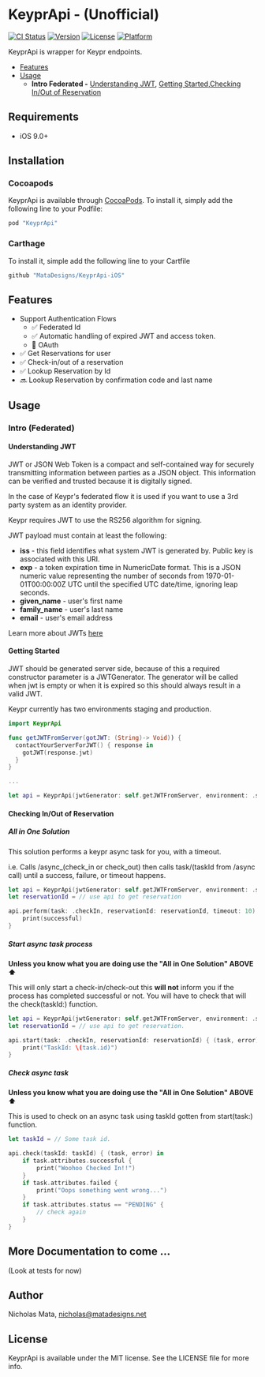 # KeyprApi - (Unofficial)

[![CI Status](https://travis-ci.com/MataDesigns/KeyprApi-iOS.svg)](https://travis-ci.org/MataDesigns/KeyprApi)
[![Version](https://img.shields.io/cocoapods/v/KeyprApi.svg)](http://cocoapods.org/pods/KeyprApi)
[![License](https://img.shields.io/cocoapods/l/KeyprApi.svg)](http://cocoapods.org/pods/KeyprApi)
[![Platform](https://img.shields.io/cocoapods/p/KeyprApi.svg)](http://cocoapods.org/pods/KeyprApi)

KeyprApi is wrapper for Keypr endpoints.

- [Features](#features)
- [Usage](#usage)
    - **Intro Federated -** [Understanding JWT](#understanding-jwt), [Getting Started](#getting-started),[Checking In/Out of Reservation](#checking-inout-of-reservation)

## Requirements
- iOS 9.0+

## Installation

### Cocoapods
KeyprApi is available through [CocoaPods](http://cocoapods.org). To install
it, simply add the following line to your Podfile:

```ruby
pod "KeyprApi"
```

### Carthage
 To install it, simple add the following line to your Cartfile
```ruby
github "MataDesigns/KeyprApi-iOS"
```

## Features

- Support Authentication Flows
  - ✅ Federated Id
   - ✅ Automatic handling of expired JWT and access token.
  - 🚫 OAuth
- ✅ Get Reservations for user
- ✅ Check-in/out of a reservation
- ✅ Lookup Reservation by Id
- 🔜 Lookup Reservation by confirmation code and last name

## Usage

### Intro (Federated)

#### Understanding JWT
JWT or JSON Web Token is a compact and self-contained way for securely transmitting information between parties as a JSON object. 
This information can be verified and trusted because it is digitally signed. 

In the case of Keypr's federated flow it is used if you want to use a 3rd party system as an identity provider.

Keypr requires JWT to use the RS256 algorithm for signing.

JWT payload must contain at least the following:
 - **iss**         - this field identifies what system JWT is generated by. Public key is associated with this URI.
 - **exp**         - a token expiration time in NumericDate format. This is a JSON numeric value representing the number of seconds from 1970-01-01T00:00:00Z UTC until the specified UTC date/time, ignoring leap seconds.
 - **given_name**  - user's first name
 - **family_name** - user's last name
 - **email**       - user's email address
 
Learn more about JWTs [here](jwt.io)

#### Getting Started

JWT should be generated server side, because of this a required constructor parameter is a JWTGenerator.
The generator will be called when jwt is empty or when it is expired so this should always result in a valid JWT.

Keypr currently has two environments staging and production.

```swift
import KeyprApi

func getJWTFromServer(gotJWT: (String)-> Void)) {
  contactYourServerForJWT() { response in
    gotJWT(response.jwt)
  }
}

...

let api = KeyprApi(jwtGenerator: self.getJWTFromServer, environment: .staging)

```

#### Checking In/Out of Reservation

##### All in One Solution

This solution performs a keypr async task for you, with a timeout.

i.e. Calls /async_(check_in or check_out) then calls task/(taskId from /async call) until a success, failure, or timeout happens.

```swift
let api = KeyprApi(jwtGenerator: self.getJWTFromServer, environment: .staging)
let reservationId = // use api to get reservation

api.perform(task: .checkIn, reservationId: reservationId, timeout: 10) { (successful, task, error) in
    print(successful)
}
```

##### Start async task process
**Unless you know what you are doing use the "All in One Solution" ABOVE ⬆️**

This will only start a check-in/check-out this **will not** inform you if the process has completed successful or not. You will have to check that will the check(taskId:) function.

```swift
let api = KeyprApi(jwtGenerator: self.getJWTFromServer, environment: .staging)
let reservationId = // use api to get reservation.

api.start(task: .checkIn, reservationId: reservationId) { (task, error) in
    print("TaskId: \(task.id)")
}
```

##### Check async task
**Unless you know what you are doing use the "All in One Solution" ABOVE ⬆️**

This is used to check on an async task using taskId gotten from start(task:) function.

```swift
let taskId = // Some task id.

api.check(taskId: taskId) { (task, error) in
    if task.attributes.successful {
        print("Woohoo Checked In!!")
    }
    if task.attributes.failed {
        print("Oops something went wrong...")
    }
    if task.attributes.status == "PENDING" {
        // check again
    }
}
```


## More Documentation to come ... 

(Look at tests for now)

## Author

Nicholas Mata, nicholas@matadesigns.net

## License

KeyprApi is available under the MIT license. See the LICENSE file for more info.
